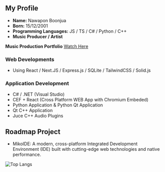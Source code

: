## My Profile

- **Name:** Nawapon Boonjua
- **Born:** 15/12/2001
- **Programming Languages:** JS / TS / C# / Python / C++
- **Music Producer / Artist**

**Music Production Portfolio** [Watch Here](https://github.com/arizkami/Portfolio)

### Web Developments
- Using React / Next.JS / Express.js / SQLite / TailwindCSS / Solid.js

### Application Development
- C# / .NET (Visual Studio)
- CEF + React (Cross Platform WEB App with Chromium Embeded)
- Python Application & Python Qt Application
- Qt C++ Application
- Juce C++ Audio Plugins

## Roadmap Project
- MikoIDE: A modern, cross-platform Integrated Development Environment (IDE) built with cutting-edge web technologies and native performance.

![Top Langs](https://github-readme-stats.vercel.app/api/top-langs/?username=arizkami&layout=compact&theme=radical)
<!---
Rinechxn/Rinechxn is a ✨ special ✨ repository because its `README.md` (this file) appears on your GitHub profile.
You can click the Preview link to take a look at your changes.
--->
